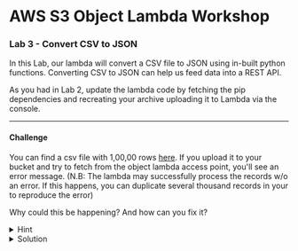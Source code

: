 # AWS S3 Object Lambda Workshop
### Lab 3 - Convert CSV to JSON

In this Lab, our lambda will convert a CSV file to JSON using in-built python functions. Converting CSV to JSON can help us feed data into a REST API.

As you had in Lab 2, update the lambda code by fetching the pip dependencies and recreating your archive uploading it to Lambda via the console.

***

#### Challenge

You can find a csv file with 1,00,00 rows [here](http://eforexcel.com/wp/wp-content/uploads/2017/07/10000-Sales-Records.zip).
If you upload it to your bucket and try to fetch from the object lambda access point, you'll see an error message. 
(N.B: The lambda may successfully process the records w/o an error. If this happens, you can duplicate several thousand records in your to reproduce the error)

Why could this be happening? And how can you fix it? 

<details><summary>Hint</summary>
<p>

By default, lambda has permissions to write out logs to Cloudwatch. 
Go to _Monitor_ tab in your lambda > Logs > View Logs in Cloudwatch. From there click on "Search Log Group" and you'd notice that log message *after* your lambda execution has concluded.

If you cannot see logs or get an error on the Cloudwatch console, you'd need to extend your lambda role. It should already have Cloudwatch log permissions but maybe restricted on `Resources`, so change that to `*` so it has unfettered access to create and add logs.

</p>
</details>

<details>
<summary>Solution</summary>
<p>

Increase your lambda timeout to a  higher value ~ around 10 seconds should be enough for this challenge. 
You can do so by going to _Configuration_ tab > _General Configuration_ and change your timeout value. 

It is worth noting that S3 Object Lambdas are required to WriteGetObjectResponse within 60 seconds. ⏱️


</p>
</details>
